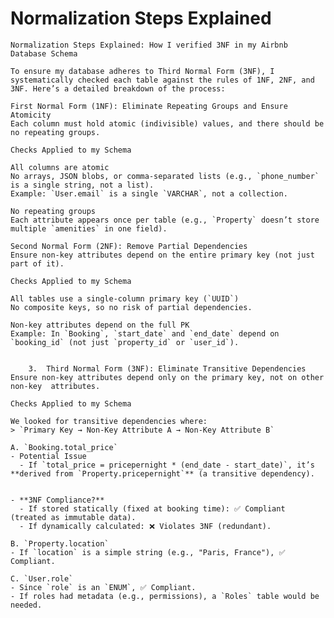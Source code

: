 # Normalization Steps Explained

    Normalization Steps Explained: How I verified 3NF in my Airbnb Database Schema 
    
    To ensure my database adheres to Third Normal Form (3NF), I systematically checked each table against the rules of 1NF, 2NF, and 3NF. Here’s a detailed breakdown of the process:
    
    First Normal Form (1NF): Eliminate Repeating Groups and Ensure Atomicity  
    Each column must hold atomic (indivisible) values, and there should be no repeating groups. 
    
    Checks Applied to my Schema
    
    All columns are atomic 
    No arrays, JSON blobs, or comma-separated lists (e.g., `phone_number` is a single string, not a list).  
    Example: `User.email` is a single `VARCHAR`, not a collection.  
    
    No repeating groups
    Each attribute appears once per table (e.g., `Property` doesn’t store multiple `amenities` in one field).  
    
    Second Normal Form (2NF): Remove Partial Dependencies 
    Ensure non-key attributes depend on the entire primary key (not just part of it).  
    
    Checks Applied to my Schema
    
    All tables use a single-column primary key (`UUID`)
    No composite keys, so no risk of partial dependencies.  
    
    Non-key attributes depend on the full PK
    Example: In `Booking`, `start_date` and `end_date` depend on `booking_id` (not just `property_id` or `user_id`).  
    
    
        3.	Third Normal Form (3NF): Eliminate Transitive Dependencies
    Ensure non-key attributes depend only on the primary key, not on other non-key  attributes.  
    
    Checks Applied to my Schema  
    
    We looked for transitive dependencies where:  
    > `Primary Key → Non-Key Attribute A → Non-Key Attribute B`  
    
    A. `Booking.total_price` 
    - Potential Issue  
      - If `total_price = pricepernight * (end_date - start_date)`, it’s **derived from `Property.pricepernight`** (a transitive dependency). 
    
     
    - **3NF Compliance?**  
      - If stored statically (fixed at booking time): ✅ Compliant (treated as immutable data).  
      - If dynamically calculated: ❌ Violates 3NF (redundant).  
    
    B. `Property.location` 
    - If `location` is a simple string (e.g., "Paris, France"), ✅ Compliant.   
    
    C. `User.role`
    - Since `role` is an `ENUM`, ✅ Compliant.  
    - If roles had metadata (e.g., permissions), a `Roles` table would be needed.  

